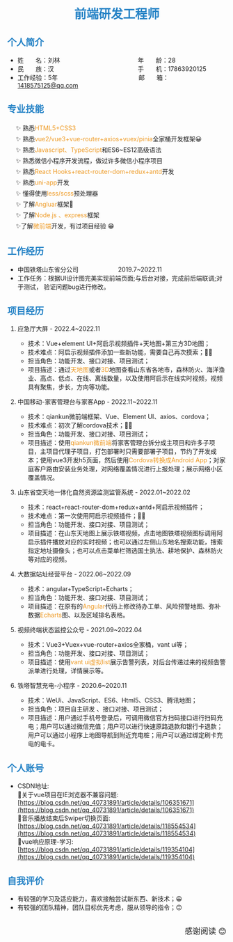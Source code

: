  <center>
     <h1><font color="#2683C6">前端研发工程师</font></h1>
 </center>

## <font color="#2683C6">个人简介</font> 

* 姓&nbsp;&nbsp;&nbsp;&nbsp;&nbsp;&nbsp;&nbsp;名：刘林&emsp;&emsp;&emsp;&emsp;&emsp;&emsp;&emsp;&emsp;&emsp;&emsp;&emsp;&emsp;&ensp; 年&nbsp;&nbsp;&nbsp;&nbsp;&nbsp;&nbsp;&nbsp;龄：28  
* 民&nbsp;&nbsp;&nbsp;&nbsp;&nbsp;&nbsp;&nbsp;族：汉 &emsp;&emsp;&emsp;&emsp;&emsp;&emsp;&emsp;&emsp;&emsp;&emsp;&emsp;&emsp;&emsp;&ensp;手&nbsp;&nbsp;&nbsp;&nbsp;&nbsp;&nbsp;&nbsp;机：17863920125    
* 工作经验：5年 &emsp;&emsp;&emsp;&emsp;&emsp;&emsp;&emsp;&emsp;&emsp;&emsp;&emsp;&emsp;&emsp;邮&nbsp;&nbsp;&nbsp;&nbsp;&nbsp;&nbsp;&nbsp;箱：1418575125@qq.com
 
## <font color="#2683C6">专业技能</font>

<div style="line-height:25px">
&nbsp;&nbsp;&nbsp;&nbsp;  ✨ 熟悉<font color="#ee9922">HTML5+CSS3</font>  <br/>
&nbsp;&nbsp;&nbsp;&nbsp;  ✨ 熟悉<font color="#ee9922">vue2/vue3+vue-router+axios+vuex/pinia</font>全家桶开发框架😀  <br/>
&nbsp;&nbsp;&nbsp;&nbsp;  ✨ 熟悉<font color="#ee9922">Javascript、TypeScript</font>和ES6~ES12高级语法  <br/>
&nbsp;&nbsp;&nbsp;&nbsp;  ✨ 熟悉微信小程序开发流程，做过许多微信小程序项目  <br/>
&nbsp;&nbsp;&nbsp;&nbsp;  ✨ 熟悉<font color="#ee9922">React Hooks+react-router-dom+redux+antd</font>开发  <br/>
&nbsp;&nbsp;&nbsp;&nbsp;  ✨ 熟悉<font color="#ee9922">uni-app</font>开发  <br/>
&nbsp;&nbsp;&nbsp;&nbsp;  ✨ 懂得使用<font color="#ee9922">less/scss</font>预处理器  <br/>
&nbsp;&nbsp;&nbsp;&nbsp;  ✨ 了解<font color="#ee9922">Angluar</font>框架🥺  <br/>
&nbsp;&nbsp;&nbsp;&nbsp;  ✨ 了解<font color="#ee9922">Node.js 、express</font>框架  <br/>
&nbsp;&nbsp;&nbsp;&nbsp;  ✨了解<font color="#ee9922">微前端</font>开发，有过项目经验 😁
</div>

## <font color="#2683C6">工作经历</font>

* 中国铁塔山东省分公司&emsp;&emsp;&emsp;&emsp;&emsp;&emsp;&ensp;2019.7~2022.11&emsp;&emsp;&emsp;&emsp;&emsp;
* 工作任务：根据UI设计图完美实现前端页面;与后台对接，完成前后端联调;对于测试，
验证问题bug进行修改。

## <font color="#2683C6">项目经历</font>

1. 应急厅大屏 - 2022.4~2022.11
    * 技术：Vue+element UI+阿启示视频插件+天地图+第三方3D地图；
    * 技术难点：阿启示视频插件添加一些新功能，需要自己再次摸索；😶‍🌫️
    * 担当角色：功能开发、接口对接、项目测试；
    * 项目描述：通过<font color="#ee9922">天地图</font>或者<font color="#ee9922">3D</font>地图查看山东省各地市，森林防火、海洋渔业、高点、低点、在线、离线数量，以及使用阿启示在线实时视频，视频具有聚焦，步长，方向等功能。 

2. 中国移动-家客管理台与家客App - 2022.11~2022.11
    * 技术：qiankun微前端框架、Vue、Element UI、axios、cordova；
    * 技术难点：初次了解cordova技术；😶‍🌫️
    * 担当角色：功能开发、接口对接、项目测试；
    * 项目描述：使用<font color="#ee9922">qiankun微前端</font>将家客管理台拆分成主项目和许多子项目，主项目代理子项目，打包部署时只需要部署子项目，节约了开发成本；使用vue3开发h5页面，然后使用<font color="#ee9922">Cordova转换成Android App</font>；对家庭客户路由安装业务处理，对网络覆盖情况进行上报处理；展示网络小区覆盖情况。

3. 山东省空天地一体化自然资源监测监管系统 - 2022.01~2022.02
    * 技术：react+react-router-dom+redux+antd+阿启示视频插件；
    * 技术难点：第一次使用阿启示视频插件；😶‍🌫️
    * 担当角色：功能开发、接口对接、项目测试；
    * 项目描述：在山东天地图上展示铁塔视频，点击地图铁塔视频图标调用阿启示插件播放对应的实时视频；也可以通过左侧山东地名搜索功能，搜索指定地址摄像头；也可以点击菜单栏筛选国土执法、耕地保护、森林防火等对应的视频。

4. 大数据站址经营平台 - 2022.06~2022.09
    * 技术：angular+TypeScript+Echarts；
    * 担当角色：功能开发、接口对接、项目测试；
    * 项目描述：在原有的<font color="#ee9922">Angular</font>代码上修改待办工单、风险预警地图、弥补数据<font color="#ee9922">Echarts</font>图、以及区域排名表格。

5. 视频终端状态监控公众号 - 2021.09~2022.04
    * 技术：Vue3+Vuex+vue-router+axios全家桶，vant ui等；
    * 担当角色：功能开发、接口对接、项目测试；
    * 项目描述：使用<font color="#ee9922">vant ui虚拟list</font>展示告警列表，对后台传递过来的视频告警派单进行处理，详情展示等。

6. 铁塔智慧充电-小程序 - 2020.6~2020.11
    * 技术：WeUi、JavaScript、ES6、Html5、CSS3、腾讯地图；
    * 担当角色：项目自主研发 、接口对接、项目测试；
    * 项目描述：用户通过手机号登录后，可调用微信官方扫码接口进行扫码充电；用户可以通过微信充值；用户可以进行快速原路退款和银行卡退款；用户可以通过小程序上地图导航到附近充电桩；用户可以通过绑定刷卡充电的电卡。


## <font color="#2683C6">个人账号</font>
* CSDN地址:  <br/> 
    🔗关于vue项目在IE浏览器不兼容问题:  <br/>
      [https://blog.csdn.net/qq_40731891/article/details/106351671](https://blog.csdn.net/qq_40731891/article/details/106351671)  <br/>
   🔗音乐播放结束后Swiper切换页面:  <br/>
     [https://blog.csdn.net/qq_40731891/article/details/118554534](https://blog.csdn.net/qq_40731891/article/details/118554534)  <br/>
   🔗vue响应原理-学习:  <br/>
     [https://blog.csdn.net/qq_40731891/article/details/119354104](https://blog.csdn.net/qq_40731891/article/details/119354104)

## <font color="#2683C6">自我评价</font> 
* 有较强的学习及适应能力，喜欢接触尝试新东西、新技术；😀
* 有较强的团队精神，团队目标优先考虑，服从领导的指令；🙃
  <br/>
  <br/>
<div style="text-align:right;font-size:18px;">感谢阅读 😊</div>
